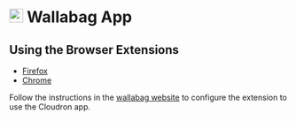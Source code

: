 # <img src="/img/wallabag-logo.png" width="25px"> Wallabag App

## Using the Browser Extensions

* [Firefox](https://addons.mozilla.org/fr/firefox/addon/wallabagger/)
* [Chrome](https://chrome.google.com/webstore/detail/wallabagger/gbmgphmejlcoihgedabhgjdkcahacjlj)

Follow the instructions in the [wallabag website](https://wallabag.org/en/news/wallabagger-howto)
to configure the extension to use the Cloudron app.

